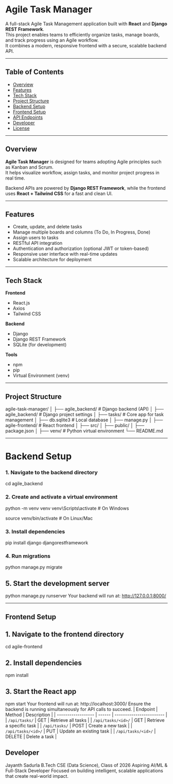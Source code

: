 # Agile Task Manager

A full-stack Agile Task Management application built with **React** and **Django REST Framework**.  
This project enables teams to efficiently organize tasks, manage boards, and track progress using an Agile workflow.  
It combines a modern, responsive frontend with a secure, scalable backend API.

---

## Table of Contents
- [Overview](#overview)
- [Features](#features)
- [Tech Stack](#tech-stack)
- [Project Structure](#project-structure)
- [Backend Setup](#backend-setup)
- [Frontend Setup](#frontend-setup)
- [API Endpoints](#api-endpoints)
- [Developer](#developer)
- [License](#license)

---

## Overview

**Agile Task Manager** is designed for teams adopting Agile principles such as Kanban and Scrum.  
It helps visualize workflow, assign tasks, and monitor project progress in real time.

Backend APIs are powered by **Django REST Framework**, while the frontend uses **React + Tailwind CSS** for a fast and clean UI.

---

## Features

- Create, update, and delete tasks  
- Manage multiple boards and columns (To Do, In Progress, Done)  
- Assign users to tasks  
- RESTful API integration  
- Authentication and authorization (optional JWT or token-based)  
- Responsive user interface with real-time updates  
- Scalable architecture for deployment

---

## Tech Stack

**Frontend**
- React.js  
- Axios  
- Tailwind CSS  

**Backend**
- Django  
- Django REST Framework  
- SQLite (for development)

**Tools**
- npm  
- pip  
- Virtual Environment (venv)

---

## Project Structure
agile-task-manager/
│
├── agile_backend/ # Django backend (API)
│ ├── agile_backend/ # Django project settings
│ ├── tasks/ # Core app for task management
│ ├── db.sqlite3 # Local database
│ ├── manage.py
│
├── agile-frontend/ # React frontend
│ ├── src/
│ ├── public/
│ ├── package.json
│
├── venv/ # Python virtual environment
└── README.md


---

# Backend Setup

### 1. Navigate to the backend directory
cd agile_backend

### 2. Create and activate a virtual environment
python -m venv venv
venv\Scripts\activate        # On Windows

source venv/bin/activate     # On Linux/Mac

### 3. Install dependencies
pip install django djangorestframework

### 4. Run migrations
python manage.py migrate

## 5. Start the development server
python manage.py runserver
Your backend will run at:
http://127.0.0.1:8000/

---

## Frontend Setup

## 1. Navigate to the frontend directory
cd agile-frontend
## 2. Install dependencies
npm install
## 3. Start the React app
npm start
Your frontend will run at:
http://localhost:3000/
Ensure the backend is running simultaneously for API calls to succeed.
| Endpoint           | Method | Description              |
| ------------------ | ------ | ------------------------ |
| `/api/tasks/`      | GET    | Retrieve all tasks       |
| `/api/tasks/<id>/` | GET    | Retrieve a specific task |
| `/api/tasks/`      | POST   | Create a new task        |
| `/api/tasks/<id>/` | PUT    | Update an existing task  |
| `/api/tasks/<id>/` | DELETE | Delete a task            |

## Developer

Jayanth Sadurla
B.Tech CSE (Data Science), Class of 2026
Aspiring AI/ML & Full-Stack Developer
Focused on building intelligent, scalable applications that create real-world impact.
